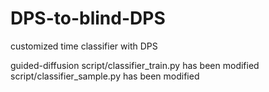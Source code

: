 # DPS-to-blind-DPS
customized time classifier with DPS

guided-diffusion
script/classifier_train.py     has been modified
script/classifier_sample.py    has been modified
